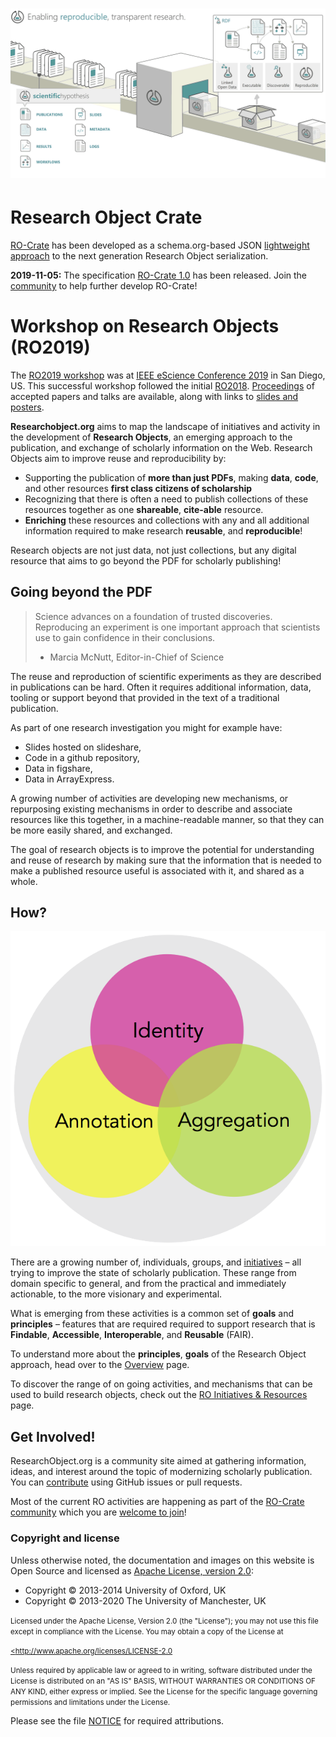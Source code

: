 # [![Research Object. Enabling reproducible, transparent research](/images/research-objects-illustration-1920.png)](/images/research-objects-illustration.png)


# Research Object Crate

[RO-Crate](https://w3id.org/ro/crate) has been developed as a schema.org-based JSON [lightweight approach](https://researchobject.github.io/ro-crate/background) to the next generation Research Object serialization.

**2019-11-05:** The specification [RO-Crate 1.0](https://w3id.org/ro/crate/1.0) has been released. Join the [community](https://researchobject.github.io/ro-crate/#contribute) to help further develop RO-Crate!

# Workshop on Research Objects (RO2019)

The [RO2019 workshop](https://researchobject.github.io/ro2019/ "Workshop on Research Objects (RO2019)") was at [IEEE eScience Conference 2019](https://escience2019.sdsc.edu/) in San Diego, US. This successful workshop followed the initial [RO2018](http://www.researchobject.org/ro2018/). [Proceedings](https://researchobject.github.io/ro2019/proceedings) of accepted papers and talks are available, along with links to [slides and posters](https://researchobject.github.io/ro2019/schedule).


**Researchobject.org** aims to map the landscape of initiatives and activity in the development of **Research Objects**, an emerging approach to the publication, and exchange of scholarly information on the Web. Research Objects aim to improve reuse and reproducibility by:

*   Supporting the publication of **more than just PDFs**, making **data**, **code**, and other resources **first class citizens of scholarship**
*   Recognizing that there is often a need to publish collections of these resources together as one **shareable**, **cite-able** resource.
*   **Enriching** these resources and collections with any and all additional information required to make research **reusable**, and **reproducible**!

Research objects are not just data, not just collections, but any digital resource that aims to go beyond the PDF for scholarly publishing!


## Going beyond the PDF


> Science advances on a foundation of trusted discoveries. Reproducing an experiment is one important approach that scientists use to gain confidence in their conclusions.
> 
> - Marcia McNutt, Editor-in-Chief of Science

The reuse and reproduction of scientific experiments as they are described in publications can be hard. Often it requires additional information, data, tooling or support beyond that provided in the text of a traditional publication.

As part of one research investigation you might for example have:

*   Slides hosted on slideshare,
*   Code in a github repository,
*   Data in figshare,
*   Data in ArrayExpress.

A growing number of activities are developing new mechanisms, or repurposing existing mechanisms in order to describe and associate resources like this together, in a machine-readable manner, so that they can be more easily shared, and exchanged.

The goal of research objects is to improve the potential for understanding and reuse of research by making sure that the information that is needed to make a published resource useful is associated with it, and shared as a whole.


## How?

![aggregation](/images/coreonion.png)

There are a growing number of, individuals, groups, and [initiatives](http://www.researchobject.org/initiative/ "RO Initiatives") – all trying to improve the state of scholarly publication. These range from domain specific to general, and from the practical and immediately actionable, to the more visionary and experimental.

What is emerging from these activities is a common set of **goals** and **principles** – features that are required required to support research that is **Findable**, **Accessible**, **Interoperable**, and **Reusable** (FAIR).

To understand more about the **principles**, **goals** of the Research Object approach, head over to the [Overview](http://www.researchobject.org/overview/ "Overview") page.

To discover the range of on going activities, and mechanisms that can be used to build research objects, check out the [RO Initiatives & Resources](http://www.researchobject.org/initiative/) page.


## Get Involved!

ResearchObject.org is a community site aimed at gathering information, ideas, and interest around the topic of modernizing scholarly publication. You can [contribute](https://github.com/ResearchObject/ResearchObject.github.io/) using GitHub issues or pull requests.

Most of the current RO activities are happening as part of the [RO-Crate community](https://researchobject.github.io/ro-crate/#contribute) which you are [welcome to join](github.com/researchobject/ro-crate/issues/1)!


### Copyright and license


Unless otherwise noted, the documentation and images on this website is Open
Source and licensed as [Apache License, version
2.0](https://www.apache.org/licenses/LICENSE-2.0):

  * Copyright © 2013-2014 University of Oxford, UK
  * Copyright © 2013-2020 The University of Manchester, UK

<small>
   Licensed under the Apache License, Version 2.0 (the "License");
   you may not use this file except in compliance with the License.
   You may obtain a copy of the License at
</small>

<small><a href="http://www.apache.org/licenses/LICENSE-2.0"><http://www.apache.org/licenses/LICENSE-2.0</a></small>

<small>
   Unless required by applicable law or agreed to in writing, software
   distributed under the License is distributed on an "AS IS" BASIS,
   WITHOUT WARRANTIES OR CONDITIONS OF ANY KIND, either express or implied.
   See the License for the specific language governing permissions and
   limitations under the License.
</small>

Please see the file
[NOTICE](https://github.com/ResearchObject/ResearchObject.github.io/blob/master/NOTICE)
for required attributions.
